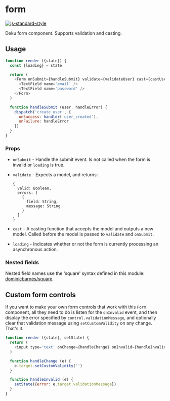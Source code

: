 
# form

[![js-standard-style](https://img.shields.io/badge/code%20style-standard-brightgreen.svg?style=flat)](https://github.com/feross/standard)

Deku form component.  Supports validation and casting.

## Usage

```javascript
function render ({state}) {
  const {loading} = state

  return (
    <Form onSubmit={handleSubmit} validate={validateUser} cast={castUser} loading={loading}>
      <TextField name='email' />
      <TextField name='password' />
    </Form>
  )

  function handleSubmit (user, handleError) {
    dispatch('create_user', {
      onSuccess: handler('user_created'),
      onFailure: handleError
    })
  }
}
```

### Props

  * `onSubmit` - Handle the submit event.  Is not called when the form is invalid or `loading` is true.
  * `validate` - Expects a model, and returns:
        
        {
          valid: Boolean,
          errors: [
            {
              field: String,
              message: String
            }
          ]
        }

  * `cast` - A casting function that accepts the model and outputs a new model.  Called before the model is passed to `validate` and `onSubmit`.
  * `loading` - Indicates whether or not the form is currently processing an asynchronous action.


### Nested fields

Nested field names use the 'square' syntax defined in this module: [dominicbarnes/square](https://github.com/dominicbarnes/square).

## Custom form controls

If you want to make your own form controls that work with this `Form` component, all they need to do is listen for the `onInvalid` event, and then display the error specified by `control.validationMessage`, and optionally clear that validation message using `setCustomValidity` on any change.  That's it.

```javascript
function render ({state}, setState) {
  return (
    <input type='text' onChange={handleChange} onInvalid={handleInvalid} />
  )

  function handleChange (e) {
    e.target.setCustomValidity('')
  }

  function handleInvalid (e) {
    setState({error: e.target.validationMessage})
  }
}
```
